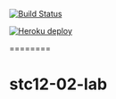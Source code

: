 [![Build Status](https://travis-ci.org/bass-2000/stc12-02-lab.svg?branch=master)](https://travis-ci.org/bass-2000/stc12-02-lab)

[![Heroku deploy](https://heroku-badge.herokuapp.com/?app=mylabboy)](https://mylabboy.herokuapp.com)

========
# stc12-02-lab
